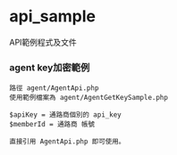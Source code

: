 # api_sample
API範例程式及文件

### agent key加密範例
````
路徑 agent/AgentApi.php
使用範例檔案為 agent/AgentGetKeySample.php

$apiKey = 通路商個別的 api_key
$memberId = 通路商 帳號

直接引用 AgentApi.php 即可使用。
````
